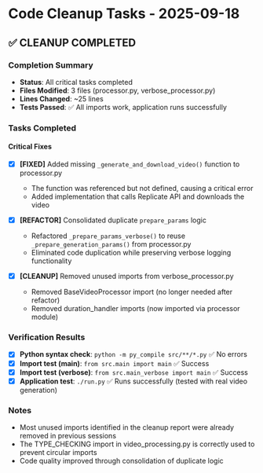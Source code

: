 # Code Cleanup Tasks - 2025-09-18

## ✅ CLEANUP COMPLETED

### Completion Summary
- **Status**: All critical tasks completed
- **Files Modified**: 3 files (processor.py, verbose_processor.py)
- **Lines Changed**: ~25 lines
- **Tests Passed**: ✅ All imports work, application runs successfully

### Tasks Completed

#### Critical Fixes
- [x] **[FIXED]** Added missing `_generate_and_download_video()` function to processor.py
  - The function was referenced but not defined, causing a critical error
  - Added implementation that calls Replicate API and downloads the video

- [x] **[REFACTOR]** Consolidated duplicate `prepare_params` logic
  - Refactored `_prepare_params_verbose()` to reuse `_prepare_generation_params()` from processor.py
  - Eliminated code duplication while preserving verbose logging functionality

- [x] **[CLEANUP]** Removed unused imports from verbose_processor.py
  - Removed BaseVideoProcessor import (no longer needed after refactor)
  - Removed duration_handler imports (now imported via processor module)

### Verification Results
- [x] **Python syntax check**: `python -m py_compile src/**/*.py` ✅ No errors
- [x] **Import test (main)**: `from src.main import main` ✅ Success
- [x] **Import test (verbose)**: `from src.main_verbose import main` ✅ Success  
- [x] **Application test**: `./run.py` ✅ Runs successfully (tested with real video generation)

### Notes
- Most unused imports identified in the cleanup report were already removed in previous sessions
- The TYPE_CHECKING import in video_processing.py is correctly used to prevent circular imports
- Code quality improved through consolidation of duplicate logic